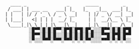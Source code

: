           ____ _               _      _____         _   
         / ___| | ___ __   ___| |_   |_   _|__  ___| |_ 
        | |   | |/ / '_ \ / _ \ __|    | |/ _ \/ __| __|
        | |___|   <| | | |  __/ |_     | |  __/\__ \ |_ 
         \____|_|\_\_| |_|\___|\__|    |_|\___||___/\__|
                 ░█▀▀░█░█░█▀▀░█▀█░█▀█░█▀▄░░░█▀▀░█░█░█▀█
                 ░█▀▀░█░█░█░░░█░█░█░█░█░█░░░▀▀█░█▀█░█▀▀
                 ░▀░░░▀▀▀░▀▀▀░▀▀▀░▀░▀░▀▀░░░░▀▀▀░▀░▀░▀░░
